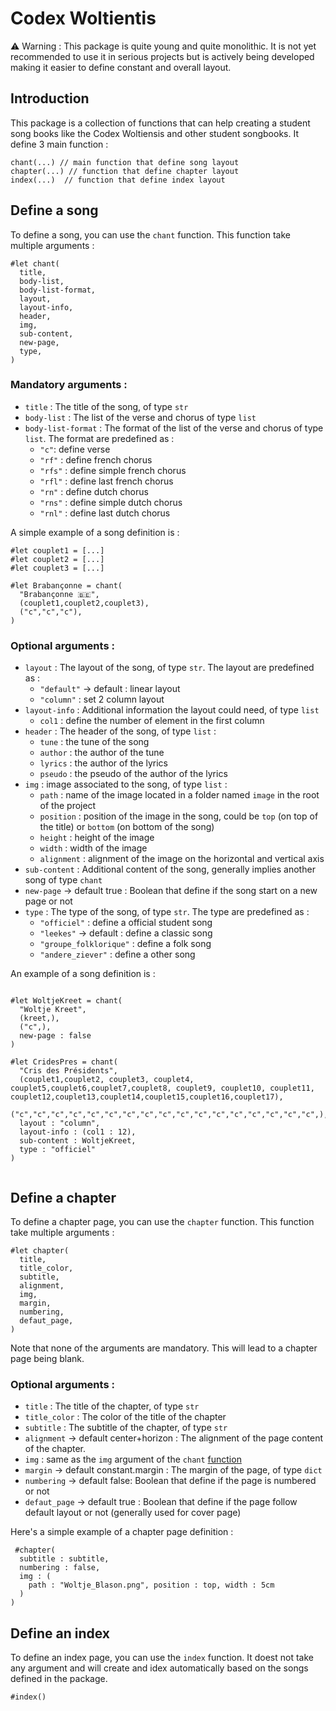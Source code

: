# Codex Woltientis
⚠️ Warning : This package is quite young and quite monolithic. It is not yet recommended to use it in serious projects but is actively being developed making it easier to define constant and overall layout.


## Introduction

This package is a collection of functions that can help creating a student song books like the Codex Woltiensis and other student songbooks.
It define 3 main function : 
```typst
chant(...) // main function that define song layout
chapter(...) // function that define chapter layout
index(...)  // function that define index layout
```

## Define a song

To define a song, you can use the `chant` function. This function take multiple arguments :

```typst
#let chant(
  title,
  body-list,
  body-list-format,
  layout,
  layout-info,
  header,
  img,
  sub-content,
  new-page,
  type,
)
```


### Mandatory arguments :

- `title` : The title of the song, of type `str`
- `body-list` : The list of the verse and chorus of type `list`
- `body-list-format` : The format of the list of the verse and chorus of type `list`. The format are predefined as :
  - `"c"`: define verse
  - `"rf"` : define french chorus
  - `"rfs"` : define simple french chorus
  - `"rfl"` : define last french chorus
  - `"rn"` : define dutch chorus
  - `"rns"` : define simple dutch chorus
  - `"rnl"` : define last dutch chorus

A simple example of a song definition is :

```typst
#let couplet1 = [...]
#let couplet2 = [...]
#let couplet3 = [...]    

#let Brabançonne = chant(
  "Brabançonne 🇧🇪",
  (couplet1,couplet2,couplet3),
  ("c","c","c"),
)
```

### Optional arguments :
- `layout` : The layout of the song, of type `str`. The layout are predefined as :
  - `"default"` -> default : linear layout
  - `"column"` : set 2 column layout
- `layout-info` : Additional information the layout could need, of type `list`
  -  `col1` : define the number of element in the first column
- `header` : The header of the song, of type `list` :
  - `tune` : the tune of the song
  - `author` : the author of the tune
  - `lyrics` : the author of the lyrics
  - `pseudo` : the pseudo of the author of the lyrics
- `img` : image associated to the song, of type `list` :
  - `path` : name of the image located in a folder named `image` in the root of the project
  - `position` : position of the image in the song, could be `top` (on top of the title) or `bottom` (on bottom of the song)
  - `height` : height of the image
  - `width` : width of the image
  - `alignment` : alignment of the image on the horizontal and vertical axis
- `sub-content` : Additional content of the song, generally implies another song of type `chant`
- `new-page` -> default true : Boolean that define if the song start on a new page or not
- `type` : The type of the song, of type `str`. The type are predefined as :
  - `"officiel"` : define a official student song
  - `"leekes"` -> default : define a classic song
  - `"groupe_folklorique"` : define a folk song
  - `"andere_ziever"` : define a other song

An example of a song definition is :
```typst

#let WoltjeKreet = chant(
  "Woltje Kreet",
  (kreet,),
  ("c",),
  new-page : false
)

#let CridesPres = chant(
  "Cris des Présidents",
  (couplet1,couplet2, couplet3, couplet4, couplet5,couplet6,couplet7,couplet8, couplet9, couplet10, couplet11, couplet12,couplet13,couplet14,couplet15,couplet16,couplet17),
  ("c","c","c","c","c","c","c","c","c","c","c","c","c","c","c","c","c",),
  layout : "column",
  layout-info : (col1 : 12),
  sub-content : WoltjeKreet,
  type : "officiel"
)


```

## Define a chapter
To define a chapter page, you can use the `chapter` function. This function take multiple arguments :

```typst
#let chapter(
  title,
  title_color,
  subtitle,
  alignment,
  img,
  margin,
  numbering,
  defaut_page,
)
```
Note that none of the arguments are mandatory. This will lead to a chapter page being blank.

### Optional arguments :
- `title` : The title of the chapter, of type `str`
- `title_color` : The color of the title of the chapter
- `subtitle` : The subtitle of the chapter, of type `str`
- `alignment` -> default center+horizon : The alignment of the page content of the chapter.
- `img` : same as the `img` argument of the `chant` [function](#optional-arguments-)
- `margin` -> default constant.margin : The margin of the page, of type `dict`
- `numbering` -> default false: Boolean that define if the page is numbered or not
- `defaut_page` -> default true : Boolean that define if the page follow default layout or not (generally used for cover page)

Here's a simple example of a chapter page definition :
```typst
 #chapter(
  subtitle : subtitle,
  numbering : false,
  img : (
    path : "Woltje_Blason.png", position : top, width : 5cm 
  )
)
```

## Define an index
To define an index page, you can use the `index` function. It doest not take any argument and will create and idex automatically based on the songs defined in the package.

```typst
#index()
```